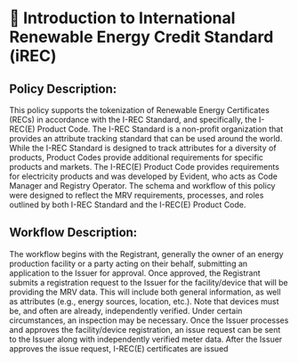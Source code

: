# 📖 Introduction to International Renewable Energy Credit Standard (iREC)

## **Policy Description**:

This policy supports the tokenization of Renewable Energy Certificates (RECs) in accordance with the I-REC Standard, and specifically, the I-REC(E) Product Code. The I-REC Standard is a non-profit organization that provides an attribute tracking standard that can be used around the world. While the I-REC Standard is designed to track attributes for a diversity of products, Product Codes provide additional requirements for specific products and markets. The I-REC(E) Product Code provides requirements for electricity products and was developed by Evident, who acts as Code Manager and Registry Operator. The schema and workflow of this policy were designed to reflect the MRV requirements, processes, and roles outlined by both I-REC Standard and the I-REC(E) Product Code.

## **Workflow Description**:

The workflow begins with the Registrant, generally the owner of an energy production facility or a party acting on their behalf, submitting an application to the Issuer for approval. Once approved, the Registrant submits a registration request to the Issuer for the facility/device that will be providing the MRV data. This will include both general information, as well as attributes (e.g., energy sources, location, etc.). Note that devices must be, and often are already, independently verified. Under certain circumstances, an inspection may be necessary. Once the Issuer processes and approves the facility/device registration, an issue request can be sent to the Issuer along with independently verified meter data. After the Issuer approves the issue request, I-REC(E) certificates are issued

<figure><img src="../../../.gitbook/assets/Screen Shot 2022-12-12 at 5.00.05 PM.png" alt=""><figcaption></figcaption></figure>
